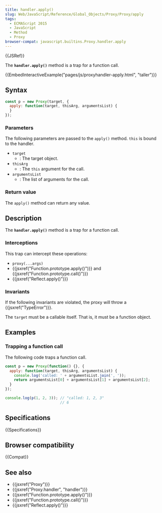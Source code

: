 ```yaml
---
title: handler.apply()
slug: Web/JavaScript/Reference/Global_Objects/Proxy/Proxy/apply
tags:
  - ECMAScript 2015
  - JavaScript
  - Method
  - Proxy
browser-compat: javascript.builtins.Proxy.handler.apply
---
```

{{JSRef}}

The **`handler.apply()`** method is a trap for a function call.

{{EmbedInteractiveExample("pages/js/proxyhandler-apply.html", "taller")}}

## Syntax

```js
const p = new Proxy(target, {
  apply: function(target, thisArg, argumentsList) {
  }
});
```

### Parameters

The following parameters are passed to the `apply()` method. `this` is bound to
the handler.

- `target`
  - : The target object.
- `thisArg`
  - : The `this` argument for the call.
- `argumentsList`
  - : The list of arguments for the call.

### Return value

The `apply()` method can return any value.

## Description

The **`handler.apply()`** method is a trap for a function call.

### Interceptions

This trap can intercept these operations:

- `proxy(...args)`
- {{jsxref("Function.prototype.apply()")}} and
  {{jsxref("Function.prototype.call()")}}
- {{jsxref("Reflect.apply()")}}

### Invariants

If the following invariants are violated, the proxy will throw a
{{jsxref("TypeError")}}.

The `target` must be a callable itself. That is, it must be a function object.

## Examples

### Trapping a function call

The following code traps a function call.

```js
const p = new Proxy(function() {}, {
  apply: function(target, thisArg, argumentsList) {
    console.log('called: ' + argumentsList.join(', '));
    return argumentsList[0] + argumentsList[1] + argumentsList[2];
  }
});

console.log(p(1, 2, 3)); // "called: 1, 2, 3"
                         // 6
```

## Specifications

{{Specifications}}

## Browser compatibility

{{Compat}}

## See also

- {{jsxref("Proxy")}}
- {{jsxref("Proxy.handler", "handler")}}
- {{jsxref("Function.prototype.apply()")}}
- {{jsxref("Function.prototype.call()")}}
- {{jsxref("Reflect.apply()")}}
